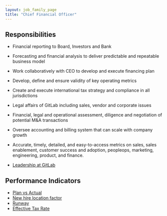 ```yaml
---
layout: job_family_page
title: "Chief Financial Officer"
---
```


## Responsibilities

- Financial reporting to Board, Investors and Bank
- Forecasting and financial analysis to deliver predictable and repeatable business model
- Work collaboratively with CEO to develop and execute financing plan
- Develop, define and ensure validity of key operating metrics
- Create and execute international tax strategy and compliance in all jurisdictions
- Legal affairs of GitLab including sales, vendor and corporate issues
- Financial, legal and operational assessment, diligence and negotiation of potential M&A transactions
- Oversee accounting and billing system that can scale with company growth
- Accurate, timely, detailed, and easy-to-access metrics on sales, sales enablement, customer success and adoption, peopleops, marketing, engineering, product, and finance.

- [Leadership at GitLab](https://about.gitlab.com/company/team/structure/#e-group)

## Performance Indicators
- [Plan vs Actual](/handbook/finance/financial-planning-and-analysis/#plan-vs-actual)
- [New hire location factor](/#new-hire-location-factor)
- [Runway](/handbook/finance/accounting/#cash-burn-average-cash-burn-and-runway)
- [Effective Tax Rate](/handbook/tax/performance-indicators/#effective-tax-rate-etr) 

